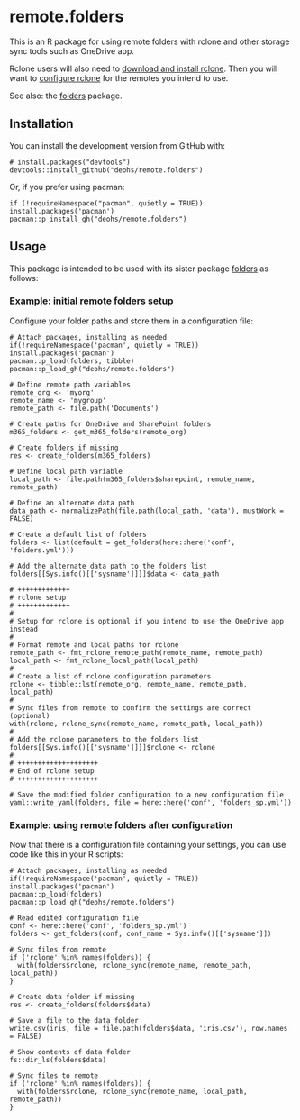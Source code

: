 # remote.folders

This is an R package for using remote folders with rclone and other storage sync tools such as OneDrive app. 

Rclone users will 
also need to [download and install rclone](https://rclone.org/install/). Then 
you will want to [configure rclone](https://rclone.org/docs/) for the remotes 
you intend to use.

See also: the [folders](https://github.com/deohs/folders/) package. 

## Installation

You can install the development version from GitHub with:

```
# install.packages("devtools")
devtools::install_github("deohs/remote.folders")
```
Or, if you prefer using pacman:

```
if (!requireNamespace("pacman", quietly = TRUE)) install.packages('pacman')
pacman::p_install_gh("deohs/remote.folders")
```

## Usage

This package is intended to be used with its sister package 
[folders](https://github.com/deohs/folders/) as follows:

### Example: initial remote folders setup 

Configure your folder paths and store them in a configuration file:

```
# Attach packages, installing as needed
if(!requireNamespace('pacman', quietly = TRUE)) install.packages('pacman')
pacman::p_load(folders, tibble)
pacman::p_load_gh("deohs/remote.folders")

# Define remote path variables
remote_org <- 'myorg'
remote_name <- 'mygroup'
remote_path <- file.path('Documents')

# Create paths for OneDrive and SharePoint folders
m365_folders <- get_m365_folders(remote_org)

# Create folders if missing
res <- create_folders(m365_folders)

# Define local path variable
local_path <- file.path(m365_folders$sharepoint, remote_name, remote_path)

# Define an alternate data path
data_path <- normalizePath(file.path(local_path, 'data'), mustWork = FALSE)

# Create a default list of folders
folders <- list(default = get_folders(here::here('conf', 'folders.yml')))

# Add the alternate data path to the folders list
folders[[Sys.info()[['sysname']]]]$data <- data_path

# +++++++++++++
# rclone setup
# +++++++++++++
#
# Setup for rclone is optional if you intend to use the OneDrive app instead
#
# Format remote and local paths for rclone
remote_path <- fmt_rclone_remote_path(remote_name, remote_path)
local_path <- fmt_rclone_local_path(local_path)
#
# Create a list of rclone configuration parameters
rclone <- tibble::lst(remote_org, remote_name, remote_path, local_path)
#
# Sync files from remote to confirm the settings are correct (optional)
with(rclone, rclone_sync(remote_name, remote_path, local_path))
#
# Add the rclone parameters to the folders list
folders[[Sys.info()[['sysname']]]]$rclone <- rclone
#
# ++++++++++++++++++++
# End of rclone setup
# ++++++++++++++++++++

# Save the modified folder configuration to a new configuration file
yaml::write_yaml(folders, file = here::here('conf', 'folders_sp.yml'))
```

### Example: using remote folders after configuration

Now that there is a configuration file containing your settings, you 
can use code like this in your R scripts:

```
# Attach packages, installing as needed
if(!requireNamespace('pacman', quietly = TRUE)) install.packages('pacman')
pacman::p_load(folders)
pacman::p_load_gh("deohs/remote.folders")

# Read edited configuration file
conf <- here::here('conf', 'folders_sp.yml')
folders <- get_folders(conf, conf_name = Sys.info()[['sysname']])

# Sync files from remote
if ('rclone' %in% names(folders)) {
  with(folders$rclone, rclone_sync(remote_name, remote_path, local_path))
}

# Create data folder if missing
res <- create_folders(folders$data)

# Save a file to the data folder
write.csv(iris, file = file.path(folders$data, 'iris.csv'), row.names = FALSE)

# Show contents of data folder
fs::dir_ls(folders$data)

# Sync files to remote
if ('rclone' %in% names(folders)) {
  with(folders$rclone, rclone_sync(remote_name, local_path, remote_path))
}
```
